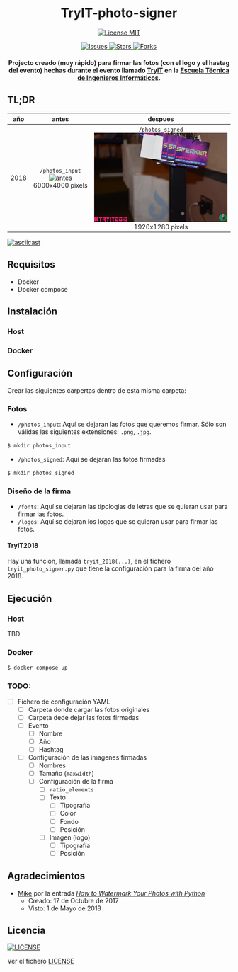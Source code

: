 <h1 align="center">
TryIT-photo-signer
</h1>

<p align="center">
    <a href="https://github.com/DA-ETSIINF/TryIT-photo-signer/blob/master/LICENSE">
        <img alt="License MIT" src="https://img.shields.io/github/license/DA-ETSIINF/TryIT-photo-signer.svg?style=flat-square">
    </a>
</p>
<p align="center">
    <a href="https://github.com/DA-ETSIINF/TryIT-photo-signer/issues">
        <img alt="Issues" src="https://img.shields.io/github/issues/DA-ETSIINF/TryIT-photo-signer.svg?style=flat-square">
    </a>
    <a href="https://github.com/DA-ETSIINF/TryIT-photo-signer/stargazers">
        <img alt="Stars" src="https://img.shields.io/github/stars/DA-ETSIINF/TryIT-photo-signer.svg?style=flat-square">
    </a>
    <a href="https://github.com/DA-ETSIINF/TryIT-photo-signer/network">
        <img alt="Forks" src="https://img.shields.io/github/forks/DA-ETSIINF/TryIT-photo-signer.svg?style=flat-square">
    </a>
</p>

<h4 align="center">
Projecto creado (muy rápido) para firmar las fotos (con el logo y el hastag del evento) hechas durante el evento llamado <a href="www.congresotryit.com">TryIT</a> en la <a href="www.etsiinf.upm.es">Escuela Técnica de Ingenieros Informáticos</a>.
</h4>

## TL;DR

| año | antes | despues |
|:-:|:-:|:-:|
| 2018 | `/photos_input` [![antes](./docs/photo_input_example.JPG)]() 6000x4000 pixels | `/photos_signed` [![despues](./docs/photo_signed_example.JPG)]() 1920x1280 pixels |

[![asciicast](https://asciinema.org/a/gKLfs5ZY4tStCzHlVTW8yqIAM.png)](https://asciinema.org/a/gKLfs5ZY4tStCzHlVTW8yqIAM)

## Requisitos

* Docker
* Docker compose

## Instalación

### Host

### Docker

## Configuración

Crear las siguientes carpertas dentro de esta misma carpeta:

### Fotos

* `/photos_input`: Aquí se dejaran las fotos que queremos firmar. Sólo son válidas las siguientes extensiones: `.png`, `.jpg`.

```bash
$ mkdir photos_input
```

* `/photos_signed`: Aquí se dejaran las fotos firmadas

```bash
$ mkdir photos_signed
```

### Diseño de la firma

* `/fonts`: Aquí se dejaran las tipologias de letras que se quieran usar para firmar las fotos.
* `/logos`: Aquí se dejaran los logos que se quieran usar para firmar las fotos.

#### TryIT2018

Hay una función, llamada `tryit_2018(...)`, en el fichero `tryit_photo_signer.py` que tiene la configuración para la firma del año 2018.

## Ejecución

### Host
TBD

### Docker

```bash
$ docker-compose up
```

### TODO:

- [ ] Fichero de configuración YAML
    - [ ] Carpeta donde cargar las fotos originales
    - [ ] Carpeta dede dejar las fotos firmadas
    - [ ] Evento
        - [ ] Nombre
        - [ ] Año
        - [ ] Hashtag
    - [ ] Configuración de las imagenes firmadas
        - [ ] Nombres
        - [ ] Tamaño (`maxwidth`)
        - [ ] Configuración de la firma
            - [ ] `ratio_elements`
            - [ ] Texto
                - [ ] Tipografía
                - [ ] Color
                - [ ] Fondo
                - [ ] Posición
            - [ ] Imagen (logo)
                - [ ] Tipografía
                - [ ] Posición

## Agradecimientos

* [Mike](https://www.blog.pythonlibrary.org/author/mld/) por la entrada *[How to Watermark Your Photos with Python](https://www.blog.pythonlibrary.org/2017/10/17/how-to-watermark-your-photos-with-python/)*
    * Creado: 17 de Octubre de 2017
    * Visto: 1 de Mayo de 2018

## Licencia

[![LICENSE](https://img.shields.io/github/license/DA-ETSIINF/TryIT-photo-signer.svg)](https://github.com/DA-ETSIINF/TryIT-photo-signer/blob/master/LICENSE)

Ver el fichero [LICENSE](https://github.com/DA-ETSIINF/TryIT-photo-signer/blob/master/LICENSE)